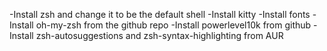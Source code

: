 -Install zsh and change it to be the default shell
-Install kitty
-Install fonts
-Install oh-my-zsh from the github repo
-Install powerlevel10k from github
-Install zsh-autosuggestions and zsh-syntax-highlighting from AUR
